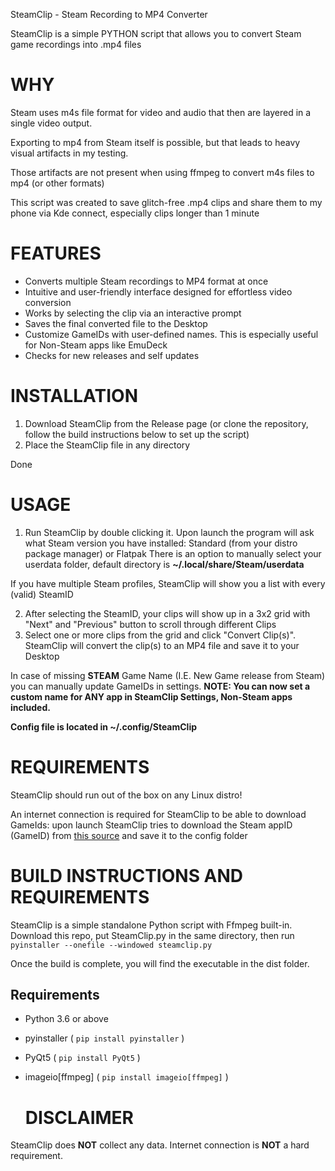 SteamClip - Steam Recording to MP4 Converter

SteamClip is a simple PYTHON script that allows you to convert Steam game recordings into .mp4 files

# **WHY**

Steam uses m4s file format for video and audio that then are layered in a single video output.

Exporting to mp4 from Steam itself is possible, but that leads to heavy visual artifacts in my testing.

Those artifacts are not present when using ffmpeg to convert m4s files to mp4 (or other formats)

This script was created to save glitch-free .mp4 clips and share them to my phone via Kde connect, especially clips longer than 1 minute


# **FEATURES**

* Converts multiple Steam recordings to MP4 format at once
* Intuitive and user-friendly interface designed for effortless video conversion
* Works by selecting the clip via an interactive prompt
* Saves the final converted file to the Desktop
* Customize GameIDs with user-defined names. This is especially useful for Non-Steam apps like EmuDeck
* Checks for new releases and self updates

# **INSTALLATION**

1. Download SteamClip from the Release page (or clone the repository, follow the build instructions below to set up the script)
2. Place the SteamClip file in any directory

Done

# **USAGE**

1. Run SteamClip by double clicking it. Upon launch the program will ask what Steam version you have installed: Standard (from your distro package manager) or Flatpak
There is an option to manually select your userdata folder, default directory is **~/.local/share/Steam/userdata**

If you have multiple Steam profiles, SteamClip will show you a list with every (valid) SteamID
   
2. After selecting the SteamID, your clips will show up in a 3x2 grid with "Next" and "Previous" button to scroll through different Clips
3. Select one or more clips from the grid and click "Convert Clip(s)". SteamClip will convert the clip(s) to an MP4 file and save it to your Desktop

In case of missing **STEAM** Game Name (I.E. New Game release from Steam) you can manually update GameIDs in settings. 
**NOTE: You can now set a custom name for ANY app in SteamClip Settings, Non-Steam apps included.**

 **Config file is located in ~/.config/SteamClip**

# **REQUIREMENTS**

SteamClip should run out of the box on any Linux distro!

An internet connection is required for SteamClip to be able to download GameIds: upon launch SteamClip tries to download the Steam appID (GameID) from [this source](https://api.steampowered.com/ISteamApps/GetAppList/v2/) and save it to the config folder

# **BUILD INSTRUCTIONS AND REQUIREMENTS**
SteamClip is a simple standalone Python script with Ffmpeg built-in.
Download this repo, put SteamClip.py in the same directory, then run
`pyinstaller --onefile --windowed steamclip.py `

Once the build is complete, you will find the executable in the dist folder.

## Requirements
* Python 3.6 or above
* pyinstaller ( `pip install pyinstaller` )
* PyQt5  ( `pip install PyQt5` )
* imageio[ffmpeg] ( `pip install imageio[ffmpeg]` )

  # DISCLAIMER
SteamClip does **NOT** collect any data. Internet connection is **NOT** a hard requirement.
